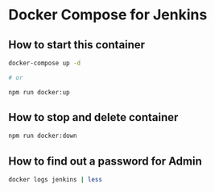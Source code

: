 # Docker Compose for Jenkins

## How to start this container

```bash
docker-compose up -d

# or

npm run docker:up
```

## How to stop and delete container

```bash
npm run docker:down
```

## How to find out a password for Admin

```bash
docker logs jenkins | less
```
